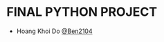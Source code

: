 # FINAL PYTHON PROJECT

<ul>
  <li>Hoang Khoi Do <a href="https://github.com/Ben2104">@Ben2104</a></li>
</ul>

<mxfile host="app.diagrams.net" modified="2024-06-21T19:10:02.918Z" agent="Mozilla/5.0 (Macintosh; Intel Mac OS X 10_15_7) AppleWebKit/537.36 (KHTML, like Gecko) Chrome/125.0.0.0 Safari/537.36" etag="YrCZgiWdBGTz_0ik87Ls" version="24.6.1" type="github">
  <diagram id="C5RBs43oDa-KdzZeNtuy" name="Page-1">
    <mxGraphModel dx="1257" dy="695" grid="1" gridSize="10" guides="1" tooltips="1" connect="1" arrows="1" fold="1" page="1" pageScale="1" pageWidth="827" pageHeight="1169" math="0" shadow="0">
      <root>
        <mxCell id="WIyWlLk6GJQsqaUBKTNV-0" />
        <mxCell id="WIyWlLk6GJQsqaUBKTNV-1" parent="WIyWlLk6GJQsqaUBKTNV-0" />
        <mxCell id="zkfFHV4jXpPFQw0GAbJ--0" value="Customer" style="swimlane;fontStyle=2;align=center;verticalAlign=top;childLayout=stackLayout;horizontal=1;startSize=26;horizontalStack=0;resizeParent=1;resizeLast=0;collapsible=1;marginBottom=0;rounded=0;shadow=0;strokeWidth=1;" parent="WIyWlLk6GJQsqaUBKTNV-1" vertex="1">
          <mxGeometry x="220" y="120" width="160" height="138" as="geometry">
            <mxRectangle x="230" y="140" width="160" height="26" as="alternateBounds" />
          </mxGeometry>
        </mxCell>
        <mxCell id="zkfFHV4jXpPFQw0GAbJ--1" value="userType" style="text;align=left;verticalAlign=top;spacingLeft=4;spacingRight=4;overflow=hidden;rotatable=0;points=[[0,0.5],[1,0.5]];portConstraint=eastwest;" parent="zkfFHV4jXpPFQw0GAbJ--0" vertex="1">
          <mxGeometry y="26" width="160" height="26" as="geometry" />
        </mxCell>
        <mxCell id="zkfFHV4jXpPFQw0GAbJ--4" value="" style="line;html=1;strokeWidth=1;align=left;verticalAlign=middle;spacingTop=-1;spacingLeft=3;spacingRight=3;rotatable=0;labelPosition=right;points=[];portConstraint=eastwest;" parent="zkfFHV4jXpPFQw0GAbJ--0" vertex="1">
          <mxGeometry y="52" width="160" height="8" as="geometry" />
        </mxCell>
        <mxCell id="zkfFHV4jXpPFQw0GAbJ--5" value="applyTax" style="text;align=left;verticalAlign=top;spacingLeft=4;spacingRight=4;overflow=hidden;rotatable=0;points=[[0,0.5],[1,0.5]];portConstraint=eastwest;" parent="zkfFHV4jXpPFQw0GAbJ--0" vertex="1">
          <mxGeometry y="60" width="160" height="26" as="geometry" />
        </mxCell>
        <mxCell id="zkfFHV4jXpPFQw0GAbJ--6" value="Student" style="swimlane;fontStyle=0;align=center;verticalAlign=top;childLayout=stackLayout;horizontal=1;startSize=26;horizontalStack=0;resizeParent=1;resizeLast=0;collapsible=1;marginBottom=0;rounded=0;shadow=0;strokeWidth=1;" parent="WIyWlLk6GJQsqaUBKTNV-1" vertex="1">
          <mxGeometry x="120" y="360" width="160" height="60" as="geometry">
            <mxRectangle x="130" y="380" width="160" height="26" as="alternateBounds" />
          </mxGeometry>
        </mxCell>
        <mxCell id="zkfFHV4jXpPFQw0GAbJ--7" value="Tax rate = 0" style="text;align=left;verticalAlign=top;spacingLeft=4;spacingRight=4;overflow=hidden;rotatable=0;points=[[0,0.5],[1,0.5]];portConstraint=eastwest;" parent="zkfFHV4jXpPFQw0GAbJ--6" vertex="1">
          <mxGeometry y="26" width="160" height="26" as="geometry" />
        </mxCell>
        <mxCell id="zkfFHV4jXpPFQw0GAbJ--13" value="Staff" style="swimlane;fontStyle=0;align=center;verticalAlign=top;childLayout=stackLayout;horizontal=1;startSize=26;horizontalStack=0;resizeParent=1;resizeLast=0;collapsible=1;marginBottom=0;rounded=0;shadow=0;strokeWidth=1;" parent="WIyWlLk6GJQsqaUBKTNV-1" vertex="1">
          <mxGeometry x="330" y="360" width="160" height="70" as="geometry">
            <mxRectangle x="340" y="380" width="170" height="26" as="alternateBounds" />
          </mxGeometry>
        </mxCell>
        <mxCell id="zkfFHV4jXpPFQw0GAbJ--14" value="Tax rate = 0.09" style="text;align=left;verticalAlign=top;spacingLeft=4;spacingRight=4;overflow=hidden;rotatable=0;points=[[0,0.5],[1,0.5]];portConstraint=eastwest;" parent="zkfFHV4jXpPFQw0GAbJ--13" vertex="1">
          <mxGeometry y="26" width="160" height="26" as="geometry" />
        </mxCell>
        <mxCell id="zkfFHV4jXpPFQw0GAbJ--17" value="Order" style="swimlane;fontStyle=0;align=center;verticalAlign=top;childLayout=stackLayout;horizontal=1;startSize=26;horizontalStack=0;resizeParent=1;resizeLast=0;collapsible=1;marginBottom=0;rounded=0;shadow=0;strokeWidth=1;" parent="WIyWlLk6GJQsqaUBKTNV-1" vertex="1">
          <mxGeometry x="508" y="120" width="160" height="160" as="geometry">
            <mxRectangle x="550" y="140" width="160" height="26" as="alternateBounds" />
          </mxGeometry>
        </mxCell>
        <mxCell id="zkfFHV4jXpPFQw0GAbJ--18" value="displayMenu" style="text;align=left;verticalAlign=top;spacingLeft=4;spacingRight=4;overflow=hidden;rotatable=0;points=[[0,0.5],[1,0.5]];portConstraint=eastwest;" parent="zkfFHV4jXpPFQw0GAbJ--17" vertex="1">
          <mxGeometry y="26" width="160" height="26" as="geometry" />
        </mxCell>
        <mxCell id="zkfFHV4jXpPFQw0GAbJ--19" value="getOrder" style="text;align=left;verticalAlign=top;spacingLeft=4;spacingRight=4;overflow=hidden;rotatable=0;points=[[0,0.5],[1,0.5]];portConstraint=eastwest;rounded=0;shadow=0;html=0;" parent="zkfFHV4jXpPFQw0GAbJ--17" vertex="1">
          <mxGeometry y="52" width="160" height="26" as="geometry" />
        </mxCell>
        <mxCell id="zkfFHV4jXpPFQw0GAbJ--20" value="CalculatePrice" style="text;align=left;verticalAlign=top;spacingLeft=4;spacingRight=4;overflow=hidden;rotatable=0;points=[[0,0.5],[1,0.5]];portConstraint=eastwest;rounded=0;shadow=0;html=0;" parent="zkfFHV4jXpPFQw0GAbJ--17" vertex="1">
          <mxGeometry y="78" width="160" height="26" as="geometry" />
        </mxCell>
        <mxCell id="zkfFHV4jXpPFQw0GAbJ--21" value="displayBill&#xa;" style="text;align=left;verticalAlign=top;spacingLeft=4;spacingRight=4;overflow=hidden;rotatable=0;points=[[0,0.5],[1,0.5]];portConstraint=eastwest;rounded=0;shadow=0;html=0;" parent="zkfFHV4jXpPFQw0GAbJ--17" vertex="1">
          <mxGeometry y="104" width="160" height="26" as="geometry" />
        </mxCell>
        <mxCell id="zkfFHV4jXpPFQw0GAbJ--22" value="saveToFile" style="text;align=left;verticalAlign=top;spacingLeft=4;spacingRight=4;overflow=hidden;rotatable=0;points=[[0,0.5],[1,0.5]];portConstraint=eastwest;rounded=0;shadow=0;html=0;" parent="zkfFHV4jXpPFQw0GAbJ--17" vertex="1">
          <mxGeometry y="130" width="160" height="26" as="geometry" />
        </mxCell>
        <mxCell id="WJZKoc9bNUCwH4Mggvdc-1" value="" style="endArrow=none;html=1;rounded=0;" edge="1" parent="WIyWlLk6GJQsqaUBKTNV-1">
          <mxGeometry width="50" height="50" relative="1" as="geometry">
            <mxPoint x="310" y="300" as="sourcePoint" />
            <mxPoint x="310" y="260" as="targetPoint" />
          </mxGeometry>
        </mxCell>
        <mxCell id="WJZKoc9bNUCwH4Mggvdc-2" value="" style="endArrow=none;html=1;rounded=0;" edge="1" parent="WIyWlLk6GJQsqaUBKTNV-1">
          <mxGeometry width="50" height="50" relative="1" as="geometry">
            <mxPoint x="240" y="300" as="sourcePoint" />
            <mxPoint x="310" y="300" as="targetPoint" />
          </mxGeometry>
        </mxCell>
        <mxCell id="WJZKoc9bNUCwH4Mggvdc-3" value="" style="endArrow=classic;html=1;rounded=0;entryX=0.75;entryY=0;entryDx=0;entryDy=0;" edge="1" parent="WIyWlLk6GJQsqaUBKTNV-1">
          <mxGeometry width="50" height="50" relative="1" as="geometry">
            <mxPoint x="240" y="300" as="sourcePoint" />
            <mxPoint x="240" y="360" as="targetPoint" />
          </mxGeometry>
        </mxCell>
        <mxCell id="WJZKoc9bNUCwH4Mggvdc-5" value="" style="endArrow=none;html=1;rounded=0;" edge="1" parent="WIyWlLk6GJQsqaUBKTNV-1">
          <mxGeometry width="50" height="50" relative="1" as="geometry">
            <mxPoint x="400" y="300" as="sourcePoint" />
            <mxPoint x="310" y="300" as="targetPoint" />
            <Array as="points">
              <mxPoint x="360" y="300" />
            </Array>
          </mxGeometry>
        </mxCell>
        <mxCell id="WJZKoc9bNUCwH4Mggvdc-6" value="" style="endArrow=classic;html=1;rounded=0;entryX=0.445;entryY=-0.041;entryDx=0;entryDy=0;entryPerimeter=0;" edge="1" parent="WIyWlLk6GJQsqaUBKTNV-1" target="zkfFHV4jXpPFQw0GAbJ--13">
          <mxGeometry width="50" height="50" relative="1" as="geometry">
            <mxPoint x="400" y="300" as="sourcePoint" />
            <mxPoint x="410" y="360" as="targetPoint" />
          </mxGeometry>
        </mxCell>
      </root>
    </mxGraphModel>
  </diagram>
</mxfile>
